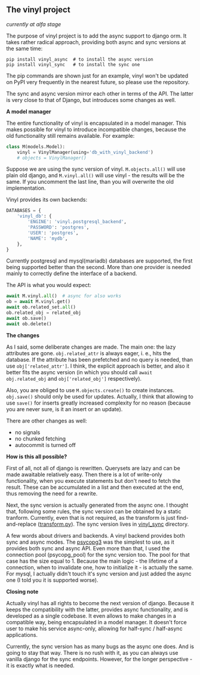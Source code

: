 The vinyl project
---------------
*currently at alfa stage*

The purpose of vinyl project is to add the async support to django orm.
It takes rather radical approach, providing both async and sync versions 
at the same time:

```
pip install vinyl_async  # to install the async version
pip install vinyl_sync   # to install the sync one
```

The pip commands are shown just for an example, vinyl won't be updated on PyPI 
very frequently in the nearest future, so please use the repository.

The sync and async version mirror each other in terms of the API. The latter 
is very close to that of Django, but introduces some changes as well.

**A model manager**

The entire functionality of vinyl is encapsulated in a model manager. This 
makes possible for vinyl to introduce incompatible changes, because the old 
functionality still remains available. For example:

```python
class M(models.Model):
    vinyl = VinylManager(using='db_with_vinyl_backend')
    # objects = VinylManager()
```

Suppose we are using the sync version of vinyl. `M.objects.all()` will use 
plain old django, and `M.vinyl.all()` will use vinyl - the results will be 
the same. If you uncomment the last line, than you will overwrite 
the old implementation.

Vinyl provides its own backends:

```python
DATABASES = {
    'vinyl_db': {
        'ENGINE': 'vinyl.postgresql_backend',
        'PASSWORD': 'postgres',
        'USER': 'postgres',
        'NAME': 'mydb',
    },
}
```

Currently postgresql and mysql(mariadb) databases are supported, the first 
being 
supported better than the second. More than one provider is needed mainly to 
correctly define the interface of a backend.

The API is what you would expect:

```python
await M.vinyl.all()  # async for also works
ob = await M.vinyl.get()
await ob.related_set.all()
ob.related_obj = related_obj
await ob.save()
await ob.delete()
```

**The changes**

As I said, some deliberate changes are made. The main one: the lazy 
attributes are gone. `obj.related_attr` is always eager, i. e., hits the 
database. If the attribute has been prefetched and no query is needed, than 
use `obj['related_attr']`. I think, the explicit approach is better, and 
also it better fits the async version (in which you should
call `await obj.related_obj` and `obj['related_obj']` respectively).

Also, you are obliged to use `M.objects.create()` to create instances.
`obj.save()` should only be used for updates. Actually, I think that allowing to use 
`save()` 
for inserts greatly increased complexity for no reason (because you are 
never sure, is it an insert or an update).

There are other changes as well:

- no signals
- no chunked fetching
- autocommit is turned off

**How is this all possible?**

First of all, not all of django is rewritten. Querysets are lazy and can be 
made 
awaitable relatively easy. Then there is a lot of write-only functionality, 
when you execute statements but don't need to fetch the result. These can be 
accumulated in a list and then executed at the end, thus removing the need 
for a rewrite.

Next, the sync version is actually generated from the async one. I thought 
that, following some rules, the sync version can be obtained by a static 
tranform. Currently, even that is not required, as the transform is just 
find-and-replace ([transform.py](https://github.com/vinylproject/vinyl/blob/master/transform.py)).
The sync version lives in [vinyl_sync](https://github.com/vinylproject/vinyl/tree/master/vinyl_sync)
directory.

A few words about drivers and backends. A vinyl backend provides both sync and 
async modes. The [psycopg3](https://github.com/psycopg/psycopg) was the 
simplest to use, as it provides both sync and async API. Even more than that,
I used the connection pool (psycopg_pool) for the sync version too. The pool 
for that case has 
the size equal to 1. Because the main logic - the lifetime of a connection, 
when to invalidate one, how to initialize it - is actually the same. For 
mysql, I actually didn't touch it's sync version and just added the async 
one (I told you it is supported worse).

**Closing note**

Actually vinyl has all rights to become the next version of django. Because 
it keeps the compatibility with the latter, provides async functionality, 
and is developed as a single codebase. It even allows to make changes in a 
compatible way, being encapsulated in a model manager. It doesn't force user to 
make his service async-only, allowing for half-sync / half-async applications.

Currently, the sync version has as many bugs as the async one does. And is 
going to stay that way. There is no rush with it, as you can always use 
vanilla django for the sync endpoints. However, for the longer perspective - 
it is exactly what is needed.